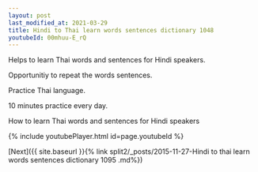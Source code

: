 ```yaml
---
layout: post
last_modified_at: 2021-03-29
title: Hindi to Thai learn words sentences dictionary 1048 
youtubeId: 00mhuu-E_rQ
---
```

 
 
Helps to learn Thai words and sentences for Hindi speakers.

Opportunitiy to repeat the words sentences. 

Practice Thai language. 
 
10 minutes practice every day. 
 
How to learn Thai words and sentences for Hindi speakers 
 
{% include youtubePlayer.html id=page.youtubeId %}
 
 
[Next]({{ site.baseurl }}{% link  split2/_posts/2015-11-27-Hindi to thai learn words sentences dictionary 1095 .md%})
 
